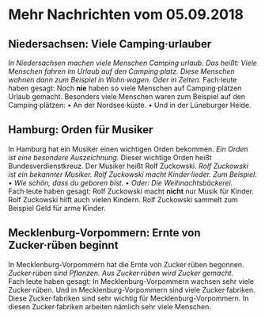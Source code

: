 # Mehr Nachrichten vom 05.09.2018


## Niedersachsen: Viele Camping·urlauber

*In Niedersachsen machen viele Menschen Camping·urlaub.* *Das heißt:* 
*Viele Menschen fahren im Urlaub auf den Camping·platz.* 
*Diese Menschen wohnen dann zum Beispiel in Wohn·wagen.* 
*Oder in Zelten.* Fach·leute haben gesagt: Noch **nie** haben so viele Menschen auf Camping·plätzen Urlaub gemacht. Besonders viele Menschen waren zum Beispiel auf den Camping·plätzen: • An der Nordsee·küste. • Und in der Lüneburger Heide. 

## Hamburg: Orden für Musiker
In Hamburg hat ein Musiker einen wichtigen Orden bekommen. 
*Ein Orden ist eine besondere Auszeichnung.* Dieser wichtige Orden heißt Bundesverdienstkreuz. Der Musiker heißt Rolf Zuckowski. 
*Rolf Zuckowski ist ein bekannter Musiker.* 
*Rolf Zuckowski macht Kinder·lieder.* *Zum Beispiel:* 
*• Wie schön, dass du geboren bist.* 
*• Oder: Die Weihnachtsbäckerei.* Fach·leute haben gesagt: Rolf Zuckowski macht **nicht** nur Musik für Kinder. Rolf Zuckowski hilft auch vielen Kindern. Rolf Zuckowski sammelt zum Beispiel Geld für arme Kinder. 

## Mecklenburg-Vorpommern: Ernte von Zucker·rüben beginnt
In Mecklenburg-Vorpommern hat die Ernte von Zucker·rüben begonnen. 
*Zucker·rüben sind Pflanzen.* 
*Aus Zucker·rüben wird Zucker gemacht.* Fach·leute haben gesagt: In Mecklenburg-Vorpommern wachsen sehr viele Zucker·rüben. Und in Mecklenburg-Vorpommern sind viele Zucker·fabriken. Diese Zucker·fabriken sind sehr wichtig für Mecklenburg-Vorpommern. In diesen Zucker·fabriken arbeiten nämlich sehr viele Menschen. 
